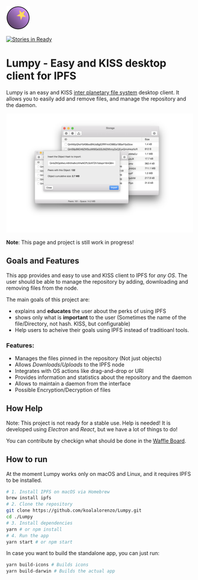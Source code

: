 ![Logo](.readme/logo.png)

[![Stories in Ready](https://badge.waffle.io/koalalorenzo/Lumpy.png?label=ready&title=Ready)](https://waffle.io/koalalorenzo/Lumpy)
# Lumpy - Easy and KISS desktop client for IPFS
Lumpy is an easy and KISS [inter planetary file system](http://ipfs.io) desktop
client. It allows you to easily add and remove files, and manage the repository
and the daemon.

![Screenshots](.readme/main.png)

**Note**: This page and project is still work in progress!

## Goals and Features
This app provides and easy to use and KISS client to IPFS for _any OS_.
The user should be able to manage the repository by adding, downloading and
removing files from the node.

The main goals of this project are:

* explains and **educates** the user about the perks of using IPFS
* shows only what is **important** to the user (Sometimes the name of the
file/Directory, not hash. KISS, but configurable)
* Help users to acheive their goals using IPFS instead of traditioanl tools.

### Features:

* Manages the files pinned in the repository (Not just objects)
* Allows _Downloads_/_Uploads_ to the IPFS node
* Integrates with OS actions like drag-and-drop or URI
* Provides information and statistics about the repository and the daemon
* Allows to maintain a daemon from the interface
* Possible Encryption/Decryption of files

## How Help

Note: This project is not ready for a stable use. Help is needed!
It is developed using *Electron* and *React*, but we have a lot of things to do!

You can contribute by checkign what should be done in the
[Waffle Board](https://waffle.io/koalalorenzo/Lumpy).

## How to run
At the moment Lumpy works only on macOS and Linux, and it requires IPFS to be
installed.

```bash
# 1. Install IPFS on macOS via Homebrew
brew install ipfs
# 2. Clone the repository
git clone https://github.com/koalalorenzo/Lumpy.git
cd ./Lumpy
# 3. Install dependencies
yarn # or npm install
# 4. Run the app
yarn start # or npm start
```

In case you want to build the standalone app, you can just run:

```bash
yarn build-icons # Builds icons
yarn build-darwin # Builds the actual app
```